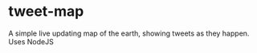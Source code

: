 tweet-map
=========

A simple live updating map of the earth, showing tweets as they happen. Uses NodeJS
